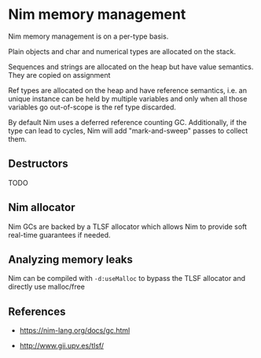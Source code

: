 # Nim memory management

Nim memory management is on a per-type basis.

Plain objects and char and numerical types are allocated on the stack.

Sequences and strings are allocated on the heap but have value semantics.
They are copied on assignment

Ref types are allocated on the heap and have reference semantics, i.e. an unique instance
can be held by multiple variables and only when all those variables go out-of-scope is
the ref type discarded.

By default Nim uses a deferred reference counting GC. Additionally, if the type can lead
to cycles, Nim will add "mark-and-sweep" passes to collect them.

## Destructors

TODO

## Nim allocator

Nim GCs are backed by a TLSF allocator which allows Nim to provide soft real-time guarantees if needed.

## Analyzing memory leaks

Nim can be compiled with `-d:useMalloc` to bypass the TLSF allocator and directly use malloc/free

## References

- https://nim-lang.org/docs/gc.html

- http://www.gii.upv.es/tlsf/
